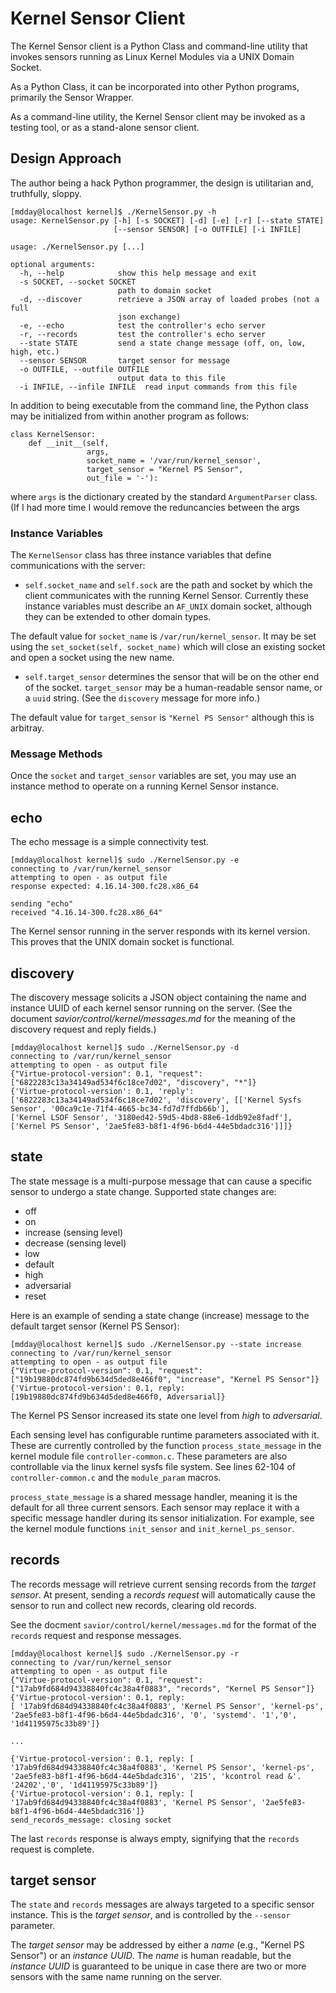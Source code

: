 # Kernel Sensor Client

The Kernel Sensor client is a Python Class and command-line utility
that invokes sensors running as Linux Kernel Modules via a UNIX Domain
Socket.

As a Python Class, it can be incorporated into other Python programs,
primarily the Sensor Wrapper.

As a command-line utility, the Kernel Sensor client may be invoked as
a testing tool, or as a stand-alone sensor client.

## Design Approach

The author being a hack Python programmer, the design is utilitarian
and, truthfully, sloppy.


    [mdday@localhost kernel]$ ./KernelSensor.py -h
    usage: KernelSensor.py [-h] [-s SOCKET] [-d] [-e] [-r] [--state STATE]
                           [--sensor SENSOR] [-o OUTFILE] [-i INFILE]

    usage: ./KernelSensor.py [...]

    optional arguments:
      -h, --help            show this help message and exit
      -s SOCKET, --socket SOCKET
                            path to domain socket
      -d, --discover        retrieve a JSON array of loaded probes (not a full
                            json exchange)
      -e, --echo            test the controller's echo server
      -r, --records         test the controller's echo server
      --state STATE         send a state change message (off, on, low, high, etc.)
      --sensor SENSOR       target sensor for message
      -o OUTFILE, --outfile OUTFILE
                            output data to this file
      -i INFILE, --infile INFILE  read input commands from this file


In addition to being executable from the command line, the Python
class may be initialized from within another program as follows:

    class KernelSensor:
        def __init__(self,
                     args,
                     socket_name = '/var/run/kernel_sensor',
                     target_sensor = "Kernel PS Sensor",
                     out_file = '-'):

where `args` is the dictionary created by the standard `ArgumentParser` class.
(If I had more time I would remove the reduncancies between the args


### Instance Variables
The `KernelSensor` class has three instance variables
that define communications with the server:

* `self.socket_name` and `self.sock` are the path and socket by which
the client communicates with the running Kernel Sensor. Currently
these instance variables must describe an `AF_UNIX` domain socket, although
they can be extended to other domain types.

The default value for `socket_name` is `/var/run/kernel_sensor`. It
may be set using the `set_socket(self, socket_name)` which will close
an existing socket and open a socket using the new name.

* `self.target_sensor` determines the sensor that will be on the
other end of the socket. `target_sensor` may be a human-readable
sensor name, or a `uuid` string. (See the `discovery` message for more
info.)

The default value for `target_sensor` is `"Kernel PS Sensor"` although
this is arbitray.

### Message Methods
Once the `socket` and `target_sensor` variables are set, you may use
an instance method to operate on a running Kernel Sensor instance.

## echo

The echo message is a simple connectivity test.

    [mdday@localhost kernel]$ sudo ./KernelSensor.py -e
    connecting to /var/run/kernel_sensor
    attempting to open - as output file
    response expected: 4.16.14-300.fc28.x86_64

    sending "echo"
    received "4.16.14-300.fc28.x86_64"

The Kernel sensor running in the server responds with its kernel
version. This proves that the UNIX domain socket is functional.

## discovery


The discovery message solicits a JSON object containing the name and
instance UUID of each kernel sensor running on the server. (See the
document _savior/control/kernel/messages.md_ for the meaning of the
discovery request and reply fields.)

    [mdday@localhost kernel]$ sudo ./KernelSensor.py -d
    connecting to /var/run/kernel_sensor
    attempting to open - as output file
    {"Virtue-protocol-version": 0.1, "request": ["6822283c13a34149ad534f6c18ce7d02", "discovery", "*"]}
    {'Virtue-protocol-version': 0.1, 'reply':
    ['6822283c13a34149ad534f6c18ce7d02', 'discovery', [['Kernel Sysfs Sensor', '00ca9c1e-71f4-4665-bc34-fd7d7ffdb66b'],
    ['Kernel LSOF Sensor', '3180ed42-59d5-4bd8-88e6-1ddb92e8fadf'],
    ['Kernel PS Sensor', '2ae5fe83-b8f1-4f96-b6d4-44e5bdadc316']]]}


## state

The state message is a multi-purpose message that can cause a specific
sensor to undergo a state change. Supported state changes are:

* off
* on
* increase (sensing level)
* decrease (sensing level)
* low
* default
* high
* adversarial
* reset

Here is an example of sending a state change (increase) message to the
default target sensor (Kernel PS Sensor):

    [mdday@localhost kernel]$ sudo ./KernelSensor.py --state increase
    connecting to /var/run/kernel_sensor
    attempting to open - as output file
    {"Virtue-protocol-version": 0.1, "request": ["19b19880dc874fd9b634d5ded8e466f0", "increase", "Kernel PS Sensor"]}
    {'Virtue-protocol-version': 0.1, reply: [19b19880dc874fd9b634d5ded8e466f0, Adversarial]}

The Kernel PS Sensor increased its state one level from _high_ to
_adversarial_.

Each sensing level has configurable runtime parameters associated with
it. These are currently controlled by the function
`process_state_message` in the kernel module file
`controller-common.c`. These parameters are also controllable via the
linux kernel sysfs file system. See lines 62-104 of
`controller-common.c` and the `module_param` macros.

`process_state_message` is a shared message handler, meaning it is the
default for all three current sensors. Each sensor may replace it with
a specific message handler during its sensor initialization. For
example, see the kernel module functions `init_sensor` and
`init_kernel_ps_sensor`.


## records

The records message will retrieve current sensing records from the
_target sensor_. At present, sending a _records request_ will
automatically cause the sensor to run and collect new records,
clearing old records.

See the docment `savior/control/kernel/messages.md` for the format of
the `records` request and response messages.

    [mdday@localhost kernel]$ sudo ./KernelSensor.py -r
    connecting to /var/run/kernel_sensor
    attempting to open - as output file
    {"Virtue-protocol-version": 0.1, "request": ["17ab9fd684d94338840fc4c38a4f0883", "records", "Kernel PS Sensor"]}
    {'Virtue-protocol-version': 0.1, reply:
    [ '17ab9fd684d94338840fc4c38a4f0883', 'Kernel PS Sensor', 'kernel-ps', '2ae5fe83-b8f1-4f96-b6d4-44e5bdadc316', '0', 'systemd'. '1','0', '1d41195975c33b89']}

    ...

    {'Virtue-protocol-version': 0.1, reply: [ '17ab9fd684d94338840fc4c38a4f0883', 'Kernel PS Sensor', 'kernel-ps', '2ae5fe83-b8f1-4f96-b6d4-44e5bdadc316', '215', 'kcontrol read &'. '24202','0', '1d41195975c33b89']}
    {'Virtue-protocol-version': 0.1, reply: [ '17ab9fd684d94338840fc4c38a4f0883', 'Kernel PS Sensor', '2ae5fe83-b8f1-4f96-b6d4-44e5bdadc316']}
    send_records_message: closing socket


The last `records` response is always empty, signifying that the
`records` request is complete.

## target sensor

The `state` and `records` messages are always targeted to a specific
sensor instance. This is the _target sensor_, and is controlled by the
`--sensor` parameter.

The _target sensor_ may be addressed by either a _name_ (e.g., "Kernel
PS Sensor") or an _instance UUID_. The _name_ is human readable, but
the _instance UUID_ is guaranteed to be unique in case there are two
or more sensors with the same name running on the server.
